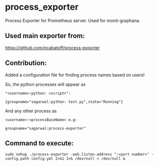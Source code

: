 # process_exporter
Process Exporter for Prometheus server. Used for monit-graphana.

## Used main exporter from:
https://github.com/ncabatoff/process-exporter

## Contribution:
Added a configuration file for finding process names based on users!

So, the python processes will appear as 

```
"<username>:python: <script>":

{groupname="sagarwal:python: test.py",state="Running"}
```

And any other process as 
```
<username>:<processBaseName> e.g:

groupname="sagarwal:process-exporter"
```

## Command to execute:
`sudo nohup ./process-exporter -web.listen-address ":<port number>" -config.path config.yml 2>&1 1>& /dev/null < /dev/null &`
